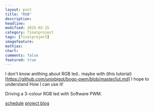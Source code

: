```yaml
---
layout: post
title: "RGB"
description: 
headline: 
modified: 2015-02-15
category: finalproject
tags: [finalproject]
imagefeature: 
mathjax: 
chart: 
comments: false
featured: true
---
```


I don't know anithing about RGB led.. maybe with (this tutorial)[https://github.com/unixbigot/bogo-pwm/blob/master/lut.md] I hope to understand How I can use it!

Driving a 3-colour RGB led with Software PWM.


<a href="{{ site.url }}/finalproject/schedule/"><span class="tiny button success ">schedule</span></a>
<a href="{{ site.url }}/final_project/"><span class="tiny button success ">project blog</span></a>